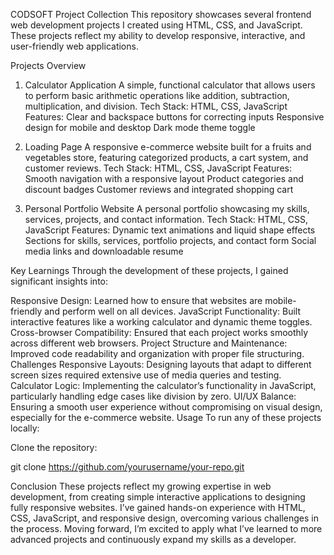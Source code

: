 CODSOFT Project Collection
This repository showcases several frontend web development projects I created using HTML, CSS, and JavaScript. These projects reflect my ability to develop responsive, interactive, and user-friendly web applications.

Projects Overview
1. Calculator Application
A simple, functional calculator that allows users to perform basic arithmetic operations like addition, subtraction, multiplication, and division.
Tech Stack: HTML, CSS, JavaScript
Features:
Clear and backspace buttons for correcting inputs
Responsive design for mobile and desktop
Dark mode theme toggle

2. Loading Page
A responsive e-commerce website built for a fruits and vegetables store, featuring categorized products, a cart system, and customer reviews.
Tech Stack: HTML, CSS, JavaScript
Features:
Smooth navigation with a responsive layout
Product categories and discount badges
Customer reviews and integrated shopping cart

3. Personal Portfolio Website
A personal portfolio showcasing my skills, services, projects, and contact information.
Tech Stack: HTML, CSS, JavaScript
Features:
Dynamic text animations and liquid shape effects
Sections for skills, services, portfolio projects, and contact form
Social media links and downloadable resume

Key Learnings
Through the development of these projects, I gained significant insights into:

Responsive Design: Learned how to ensure that websites are mobile-friendly and perform well on all devices.
JavaScript Functionality: Built interactive features like a working calculator and dynamic theme toggles.
Cross-browser Compatibility: Ensured that each project works smoothly across different web browsers.
Project Structure and Maintenance: Improved code readability and organization with proper file structuring.
Challenges
Responsive Layouts: Designing layouts that adapt to different screen sizes required extensive use of media queries and testing.
Calculator Logic: Implementing the calculator’s functionality in JavaScript, particularly handling edge cases like division by zero.
UI/UX Balance: Ensuring a smooth user experience without compromising on visual design, especially for the e-commerce website.
Usage
To run any of these projects locally:

Clone the repository:

git clone https://github.com/yourusername/your-repo.git


Conclusion
These projects reflect my growing expertise in web development, from creating simple interactive applications to designing fully responsive websites. I’ve gained hands-on experience with HTML, CSS, JavaScript, and responsive design, overcoming various challenges in the process. Moving forward, I’m excited to apply what I’ve learned to more advanced projects and continuously expand my skills as a developer.

